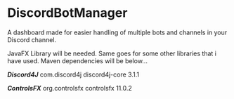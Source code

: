 # DiscordBotManager

A dashboard made for easier handling of multiple bots and channels in your Discord channel. 

JavaFX Library will be needed. Same goes for some other libraries that i have used. Maven dependencies will be below...

***Discord4J***
<dependencies>
  <dependency>
    <groupId>com.discord4j</groupId>
    <artifactId>discord4j-core</artifactId>
    <version>3.1.1</version>
  </dependency>
</dependencies>

***ControlsFX***
<dependency>
    <groupId>org.controlsfx</groupId>
    <artifactId>controlsfx</artifactId>
    <version>11.0.2</version>
</dependency>
